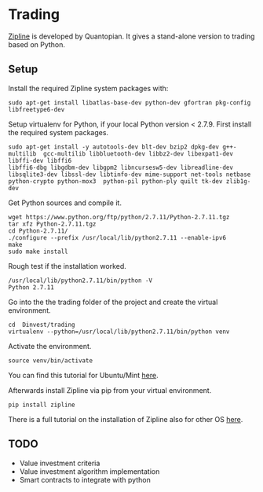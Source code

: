 # Trading
[Zipline](https://github.com/quantopian/zipline) is developed by Quantopian. It gives a stand-alone version to trading based on Python.

## Setup
Install the required Zipline system packages with:
```
sudo apt-get install libatlas-base-dev python-dev gfortran pkg-config libfreetype6-dev
```

Setup virtualenv for Python, if your local Python version < 2.7.9. First install the required system packages.
```
sudo apt-get install -y autotools-dev blt-dev bzip2 dpkg-dev g++-multilib  gcc-multilib libbluetooth-dev libbz2-dev libexpat1-dev libffi-dev libffi6
libffi6-dbg libgdbm-dev libgpm2 libncursesw5-dev libreadline-dev libsqlite3-dev libssl-dev libtinfo-dev mime-support net-tools netbase python-crypto python-mox3  python-pil python-ply quilt tk-dev zlib1g-dev
```
Get Python sources and compile it.
```
wget https://www.python.org/ftp/python/2.7.11/Python-2.7.11.tgz
tar xfz Python-2.7.11.tgz
cd Python-2.7.11/
./configure --prefix /usr/local/lib/python2.7.11 --enable-ipv6
make
sudo make install
```

Rough test if the installation worked.
```
/usr/local/lib/python2.7.11/bin/python -V
Python 2.7.11
```
Go into the the trading folder of the project and create the virtual environment.
```
cd  Dinvest/trading
virtualenv --python=/usr/local/lib/python2.7.11/bin/python venv
```

Activate the environment.
```
source venv/bin/activate
```

You can find this tutorial for Ubuntu/Mint [here](http://mbless.de/blog/2016/01/09/upgrade-to-python-2711-on-ubuntu-1404-lts.html).

Afterwards install Zipline via pip from your virtual environment.
```
pip install zipline
```
There is a full tutorial on the installation of Zipline also for other OS [here](http://www.zipline.io/install.html).



## TODO
- Value investment criteria
- Value investment algorithm implementation
- Smart contracts to integrate with python
